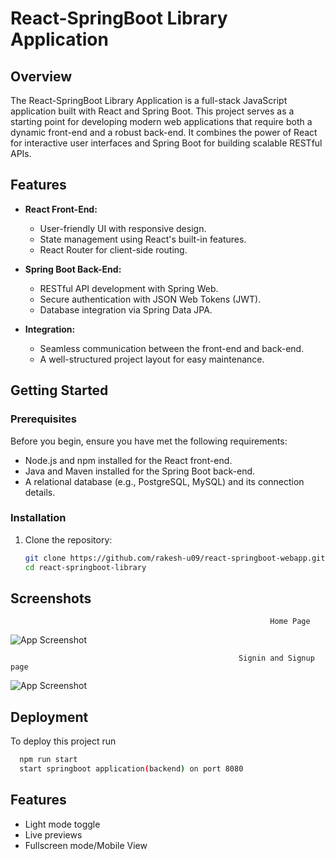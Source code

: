 # React-SpringBoot Library Application



## Overview

The React-SpringBoot Library Application is a full-stack JavaScript application built with React and Spring Boot. This project serves as a starting point for developing modern web applications that require both a dynamic front-end and a robust back-end. It combines the power of React for interactive user interfaces and Spring Boot for building scalable RESTful APIs.

## Features

- **React Front-End:**
  - User-friendly UI with responsive design.
  - State management using React's built-in features.
  - React Router for client-side routing.
  
- **Spring Boot Back-End:**
  - RESTful API development with Spring Web.
  - Secure authentication with JSON Web Tokens (JWT).
  - Database integration via Spring Data JPA.
  
- **Integration:**
  - Seamless communication between the front-end and back-end.
  - A well-structured project layout for easy maintenance.

## Getting Started

### Prerequisites

Before you begin, ensure you have met the following requirements:

- Node.js and npm installed for the React front-end.
- Java and Maven installed for the Spring Boot back-end.
- A relational database (e.g., PostgreSQL, MySQL) and its connection details.

### Installation

1. Clone the repository:

   ```bash
   git clone https://github.com/rakesh-u09/react-springboot-webapp.git
   cd react-springboot-library

## Screenshots

                                                              Home Page
![App Screenshot](https://github.com/rakesh-u09/Screenshoots/blob/master/15.10.2023_11.21.30_REC.png?raw=true)


                                                       Signin and Signup page
![App Screenshot](https://github.com/rakesh-u09/Screenshoots/blob/master/15.10.2023_11.36.57_REC.png?raw=true)



## Deployment

To deploy this project run

```bash
  npm run start
  start springboot application(backend) on port 8080
```


## Features

- Light mode toggle
- Live previews
- Fullscreen mode/Mobile View